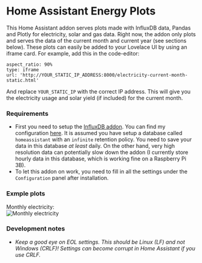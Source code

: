 # Home Assistant Energy Plots
This Home Assistant addon serves plots made with InfluxDB data, Pandas and Plotly for electricity, solar and gas data. Right now, the addon only plots and serves the data of the current month and current year (see sections below). These plots can easily be added to your Lovelace UI by using an iframe card. For example, add this in the code-editor:  
```
aspect_ratio: 90%
type: iframe
url: 'http://YOUR_STATIC_IP_ADDRESS:8000/electricity-current-month-static.html'
```

And replace `YOUR_STATIC_IP` with the correct IP address. This will give you the electricity usage and solar yield (if included) for the current month.

### Requirements
- First you need to setup the [InfluxDB addon](https://github.com/hassio-addons/addon-influxdb). You can find my configuration [here](https://github.com/jhockx/ha-configuration/blob/master/Data%20storage.md). It is assumed you have setup a database called `homeassistant` with an `infinite` retention policy. You need to save your data in this database *at least* daily. On the other hand, very high resolution data can potentially slow down the addon (I currently store hourly data in this database, which is working fine on a Raspberry Pi 3B). 
- To let this addon on work, you need to fill in all the settings under the `Configuration` panel after installation.

### Exmple plots
Monthly electricity:  
![Monthly electricity](assets/example_monthly_electrcity.png "Monthly electricity")


### Development notes
- *Keep a good eye on EOL settings. This should be Linux (LF) and not Windows (CRLF)! Settings can become corrupt in Home Assistant if you use CRLF.*
